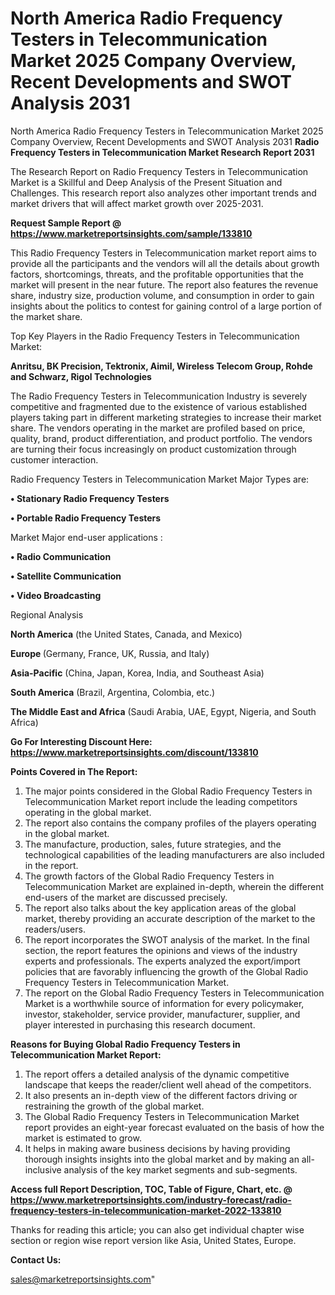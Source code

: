 # North America Radio Frequency Testers in Telecommunication Market 2025 Company Overview, Recent Developments and SWOT Analysis 2031
North America Radio Frequency Testers in Telecommunication Market 2025 Company Overview, Recent Developments and SWOT Analysis 2031
<strong>Radio Frequency Testers in Telecommunication Market Research Report 2031</strong>

The Research Report on Radio Frequency Testers in Telecommunication Market is a Skillful and Deep Analysis of the Present Situation and Challenges. This research report also analyzes other important trends and market drivers that will affect market growth over 2025-2031.

<strong>Request Sample Report @ <a href=https://www.marketreportsinsights.com/sample/133810>https://www.marketreportsinsights.com/sample/133810</a></strong>

This Radio Frequency Testers in Telecommunication market report aims to provide all the participants and the vendors will all the details about growth factors, shortcomings, threats, and the profitable opportunities that the market will present in the near future. The report also features the revenue share, industry size, production volume, and consumption in order to gain insights about the politics to contest for gaining control of a large portion of the market share.

Top Key Players in the Radio Frequency Testers in Telecommunication Market:

<strong>Anritsu, BK Precision, Tektronix, Aimil, Wireless Telecom Group, Rohde and Schwarz, Rigol Technologies</strong>

The Radio Frequency Testers in Telecommunication Industry is severely competitive and fragmented due to the existence of various established players taking part in different marketing strategies to increase their market share. The vendors operating in the market are profiled based on price, quality, brand, product differentiation, and product portfolio. The vendors are turning their focus increasingly on product customization through customer interaction.

Radio Frequency Testers in Telecommunication Market Major Types are:

<strong>• Stationary Radio Frequency Testers

• Portable Radio Frequency Testers</strong>

Market Major end-user applications :

<strong>• Radio Communication

• Satellite Communication

• Video Broadcasting</strong>

Regional Analysis

</u><strong><b>North America</b></strong> (the United States, Canada, and Mexico)

<strong><b>Europe </b></strong>(Germany, France, UK, Russia, and Italy)

<strong><b>Asia-Pacific</b></strong> (China, Japan, Korea, India, and Southeast Asia)

<strong><b>South America</b></strong> (Brazil, Argentina, Colombia, etc.)

<strong><b>The Middle East and Africa</b></strong> (Saudi Arabia, UAE, Egypt, Nigeria, and South Africa)

<strong>Go For Interesting Discount Here: <a href=https://www.marketreportsinsights.com/discount/133810>https://www.marketreportsinsights.com/discount/133810</a></strong>

<strong>Points Covered in The Report:</strong>
<ol>
  <li>The major points considered in the Global Radio Frequency Testers in Telecommunication Market report include the leading competitors operating in the global market.</li>
  <li>The report also contains the company profiles of the players operating in the global market.</li>
  <li>The manufacture, production, sales, future strategies, and the technological capabilities of the leading manufacturers are also included in the report.</li>
  <li>The growth factors of the Global Radio Frequency Testers in Telecommunication Market are explained in-depth, wherein the different end-users of the market are discussed precisely.</li>
  <li>The report also talks about the key application areas of the global market, thereby providing an accurate description of the market to the readers/users.</li>
  <li>The report incorporates the SWOT analysis of the market. In the final section, the report features the opinions and views of the industry experts and professionals. The experts analyzed the export/import policies that are favorably influencing the growth of the Global Radio Frequency Testers in Telecommunication Market.</li>
  <li>The report on the Global Radio Frequency Testers in Telecommunication Market is a worthwhile source of information for every policymaker, investor, stakeholder, service provider, manufacturer, supplier, and player interested in purchasing this research document.</li>
</ol>
<strong>Reasons for Buying Global Radio Frequency Testers in Telecommunication Market Report:</strong>

<ol>
  <li>The report offers a detailed analysis of the dynamic competitive landscape that keeps the reader/client well ahead of the competitors.</li>
  <li>It also presents an in-depth view of the different factors driving or restraining the growth of the global market.</li>
  <li>The Global Radio Frequency Testers in Telecommunication Market report provides an eight-year forecast evaluated on the basis of how the market is estimated to grow.</li>
  <li>It helps in making aware business decisions by having providing thorough insights insights into the global market and by making an all-inclusive analysis of the key market segments and sub-segments.</li>
</ol>
<strong>Access full Report Description, TOC, Table of Figure, Chart, etc. @ <a href=https://www.marketreportsinsights.com/industry-forecast/radio-frequency-testers-in-telecommunication-market-2022-133810>https://www.marketreportsinsights.com/industry-forecast/radio-frequency-testers-in-telecommunication-market-2022-133810</a></strong>


Thanks for reading this article; you can also get individual chapter wise section or region wise report version like Asia, United States, Europe.

<strong>Contact Us:</strong>

sales@marketreportsinsights.com"
